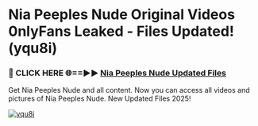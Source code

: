# Nia Peeples Nude Original Videos 0nlyFans Leaked - Files Updated! (yqu8i)

<h3>🔴 CLICK HERE 🌐==►► <a href="https://tinyurl.com/yrmya6cz" rel="nofollow">Nia Peeples Nude Updated Files</a></h3>

Get Nia Peeples Nude and all content. Now you can access all videos and pictures of Nia Peeples Nude. New Updated Files 2025!

[![yqu8i](https://i.imgur.com/FMdXYCs.gif)](https://tinyurl.com/yrmya6cz)
